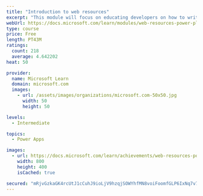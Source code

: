 ```yaml
---
title: "Introduction to web resources"
excerpt: "This module will focus on educating developers on how to write HTML web resources in support of presenting custom presentation logic within the Microsoft Power Platform user experience."
webUrl: https://docs.microsoft.com/learn/modules/web-resources-power-platform/
type: course
price: Free
length: PT43M
ratings:
  count: 218
  average: 4.642202
heat: 50

provider:
  name: Microsoft Learn
  domain: microsoft.com
  images:
    - url: /assets/images/organizations/microsoft.com-50x50.jpg
      width: 50
      height: 50

levels:
  - Intermediate

topics:
  - Power Apps

images:
  - url: https://docs.microsoft.com/learn/achievements/web-resources-power-platform-social.png
    width: 800
    height: 400
    isCached: true

secured: "mRjvGzkaGK4rcUtJ1cCuhJ9ioLjV9hzqjSOWYhfMN8voiFoomfGLP6IxNq7v7Iu0nitaKxA1HTA9Zh3klKcFs3B9Qwlwkad8p22HfDDBaCNZ8dhINAR4eBQXNzIl+4n2SCC2a7XfFlZxn6XnXIYrzdNn1ft2aacYt97lfqGtG3A8uhNZgUX6wzch+BoJk1g8GVN6pTX9qWlLiUb1NOQfH7KK7ki8tllv1jzj8HLJmjL/qXjVRmOVZVLyVdAMdYj+YnPm6k1hgTq6SnNEHme98ii08sTC2uWyj91Zx2ZbUPzeHs0fsAD7i8YAaOxF7Pn1aleL/VfCRmUs2ufeBECduwFYJd/jVGNYEUFCvsro4m8Dc5R/e+RA8ssaOtqVmuSeek0RTJ/k2BPuZbMP5d+MSxgYGMvDGgCFkjS5VACRV8s=;kHRQ9wc7ROGjLQkHuXvykA=="
---
```


